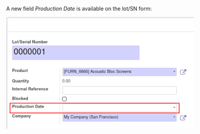 A new field *Production Date* is available on the lot/SN form:

![image](https://raw.githubusercontent.com/OCA/stock-logistics-workflow/5c13b66f989ce3b02a2098cee272cc36fad49723/stock_lot_production_date/static/description/lot.png)
